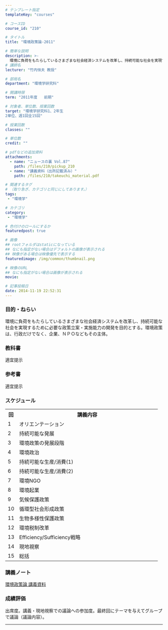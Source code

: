 ```yaml
---
# テンプレート指定
templateKey: "courses"

# コースID
course_id: "210"

# タイトル
title: "環境政策論-2011"

# 簡単な説明
description: >-
  環境に負荷をもたらしているさまざまな社会経済システムを改革し、持続可能な社会を実現するために必要な政策立案・実施能力の開発を目的とする。環境政策は、行政だけでなく、企業、ＮＰＯなどもその主体。 ....
# 講師名
lecturer: "竹内恒夫 教授"

# 部局名
department: "環境学研究科"

# 開講時限
term: "2011年度	前期"

# 対象者、単位数、授業回数
target: "環境学研究科1、2年生
2単位、週1回全15回"

# 授業回数
classes: ""

# 単位数
credit: ""

# pdfなどの追加資料
attachments:
  - name: "ニュースの裏 Vol.87" 
    path: /files/210/pickup_210
  - name: "講義資料（出所記載済み）" 
    path: /files/210/takeuchi_material.pdf

# 関連するタグ
# （取り急ぎ、カテゴリと同じにしてあります。）
tags:
 - "環境学"

# カテゴリ
category:
 - "環境学"

# 色付けのロールにするか
featuredpost: true

# 画像
## rootフォルダはstaticになっている
## なにも指定がない場合はデフォルトの画像が表示される
## 映像がある場合は映像優先で表示する
featuredimage: /img/common/thumbnail.png

# 映像のURL
## なにも指定がない場合は画像が表示される
movie: 

# 記事投稿日
date: 2014-11-19 22:52:31
---
```


### 目的・ねらい

環境に負荷をもたらしているさまざまな社会経済システムを改革し、持続可能な社会を実現するために必要な政策立案・実施能力の開発を目的とする。環境政策は、行政だけでなく、企業、ＮＰＯなどもその主体。








### 教科書

適宜提示

### 参考書

適宜提示


<h3>スケジュール</h3>
<table class="basic" width="455">
<tr>
<th width="20" class="center">回</th>
<th width="435" class="center">講義内容</th>
</tr>

<tr>
<td width="20" class="center">1</td>
<td width="435">オリエンテーション</td>
</tr>

<tr>
<td width="20" class="center">2</td>
<td width="435">持続可能な発展</td>
</tr>

<tr>
<td width="20" class="center">3</td>
<td width="435">環境政策の発展段階</td>
</tr>

<tr>
<td width="20" class="center">4</td>
<td width="435">環境政治</td>
</tr>

<tr>
<td width="20" class="center">5</td>
<td width="435">持続可能な生産/消費(1)</td>
</tr>

<tr>
<td width="20" class="center">6</td>
<td width="435">持続可能な生産/消費(2)</td>
</tr>

<tr>
<td width="20" class="center">7</td>
<td width="435">環境NGO</td>
</tr>
<tr>
<td width="20" class="center">8</td>
<td width="435">環境起業</td>
</tr>

<tr>
<td width="20" class="center">9</td>
<td width="435">気候保護政策</td>
</tr>

<tr>
<td width="20" class="center">10</td>
<td width="435">循環型社会形成政策</td>
</tr>

<tr>
<td width="20" class="center">11</td>
<td width="435">生物多様性保護政策</td>
</tr>

<tr>
<td width="20" class="center">12</td>
<td width="435">環境税制改革</td>
</tr>

<tr>
<td width="20" class="center">13</td>
<td width="435">Efficiency/Sufficiency戦略</td>
</tr>

<tr>
<td width="20" class="center">14</td>
<td width="435">現地視察</td>
</tr>

<tr>
<td width="20" class="center">15</td>
<td width="435">総括</td>
</tr>



</table>



### 講義ノート

[環境政策論 講義資料](https://ocw.nagoya-u.jp/files/210/takeuchi_material.pdf) 






### 成績評価

出席度。講義・現地視察での議論への参加度。最終回にテーマを与えてグループで議論（議論内容）。



-----